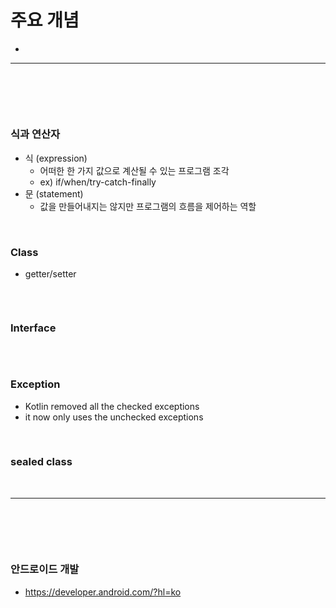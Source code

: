 # 주요 개념
> 
* 

<hr>
<br>

## 
#### 

<br>

### 식과 연산자
* 식 (expression)
  * 어떠한 한 가지 값으로 계산될 수 있는 프로그램 조각
  * ex) if/when/try-catch-finally
* 문 (statement)
  * 값을 만들어내지는 않지만 프로그램의 흐름을 제어하는 역할

<br>

### Class
* getter/setter
```kt

```

<br>

### Interface
```kt
```
<br>

### Exception
* Kotlin removed all the checked exceptions
* it now only uses the unchecked exceptions

<br>

### sealed class

<br>
<hr>
<br>

## 
#### 

<br>

### 안드로이드 개발
* https://developer.android.com/?hl=ko
